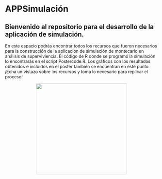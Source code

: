 # APPSimulación
## Bienvenido al repositorio para el desarrollo de la aplicación de simulación.

En este espacio podrás encontrar todos los recursos que fueron necesarios para la construcción de la aplicación de simulación de montecarlo en análisis de superviviencia. El código de R donde se programó la simulación lo encontrarás en el script Postercode.R. Los gráficos con los resultados obtenidos e incluídos en el póster también se encuentran en este punto. ¡Echa un vistazo sobre los recursos y toma lo necesario para replicar el proceso!

<p align="center">
  <img 
    width="300"
    height="300"
    src="https://square.github.io/pysurvival/images/logo.ico"
  >
</p>

